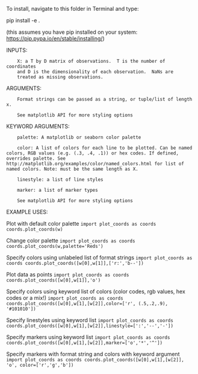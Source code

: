 To install, navigate to this folder in Terminal and type:

pip install -e .

(this assumes you have pip installed on your system: https://pip.pypa.io/en/stable/installing/)

INPUTS:

        X: a T by D matrix of observations.  T is the number of coordinates
        and D is the dimensionality of each observation.  NaNs are
        treated as missing observations.

ARGUMENTS:

        Format strings can be passed as a string, or tuple/list of length x.

        See matplotlib API for more styling options

KEYWORD ARGUMENTS:

        palette: A matplotlib or seaborn color palette

        color: A list of colors for each line to be plotted. Can be named colors, RGB values (e.g. (.3, .4, .1)) or hex codes. If defined, overrides palette. See http://matplotlib.org/examples/color/named_colors.html for list of named colors. Note: must be the same length as X.

        linestyle: a list of line styles

        marker: a list of marker types

        See matplotlib API for more styling options

EXAMPLE USES:

Plot with default color palette
        ```
        import plot_coords as coords
        coords.plot_coords(w)
        ```

Change color palette
        ```
        import plot_coords as coords
        coords.plot_coords(w,palette='Reds')
        ```

Specify colors using unlabeled list of format strings
        ```
        import plot_coords as coords
        coords.plot_coords([w[0],w[1]],['r:','b--'])
        ```

Plot data as points
        ```
        import plot_coords as coords
        coords.plot_coords([w[0],w[1]],'o')
        ```

Specify colors using keyword list of colors (color codes, rgb values, hex codes or a mix!)
        ```
        import plot_coords as coords
        coords.plot_coords([w[0],w[1],[w[2]],color=['r', (.5,.2,.9), '#101010'])
        ```

Specify linestyles using keyword list
        ```
        import plot_coords as coords
        coords.plot_coords([w[0],w[1],[w[2]],linestyle=[':','--','-'])
        ```

Specify markers using keyword list
        ```
        import plot_coords as coords
        coords.plot_coords([w[0],w[1],[w[2]],marker=['o','*','^'])
        ```

Specify markers with format string and colors with keyword argument
        ```
        import plot_coords as coords
        coords.plot_coords([w[0],w[1],[w[2]], 'o', color=['r','g','b'])
        ```
